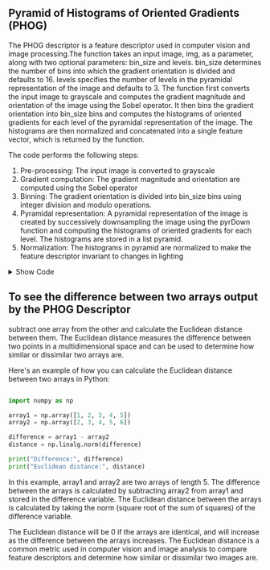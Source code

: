 ## Pyramid of Histograms of Oriented Gradients (PHOG)
The PHOG descriptor is a feature descriptor used in computer vision and image processing.The function takes an input image, img, as a parameter, along with two optional parameters: bin_size and levels. bin_size determines the number of bins into which the gradient orientation is divided and defaults to 16. levels specifies the number of levels in the pyramidal representation of the image and defaults to 3. The function first converts the input image to grayscale and computes the gradient magnitude and orientation of the image using the Sobel operator. It then bins the gradient orientation into bin_size bins and computes the histograms of oriented gradients for each level of the pyramidal representation of the image. The histograms are then normalized and concatenated into a single feature vector, which is returned by the function.

The code performs the following steps:
1. Pre-processing: The input image is converted to grayscale
2. Gradient computation: The gradient magnitude and orientation are computed using the Sobel operator
3. Binning: The gradient orientation is divided into bin_size bins using integer division and modulo operations.
4. Pyramidal representation: A pyramidal representation of the image is created by successively downsampling the image using the pyrDown function and computing the histograms of oriented gradients for each level. The histograms are stored in a list pyramid.
5. Normalization: The histograms in pyramid are normalized to make the feature descriptor invariant to changes in lighting

<details><summary> Show Code </summary>
  
```python

from PIL import Image
import numpy as np
from scipy.ndimage import convolve

def phog(img, bin_size=16, levels=3):

    # Step 1: Pre-processing
    #---------------------------------------------------------------------------

    # Convert RGB to G by using the dot product of the input 
    # image with a weighting array [0.2989, 0.5870, 0.1140].
    # array represents the scaling factors for the RGB channels of the image
    def grayscale(img):
        return np.dot(img[..., :3], [0.2989, 0.5870, 0.1140])
        
    # Convert img to grayscale with float 32 bit DataType
    gray = grayscale(img).astype(np.float32)

    # Perform a 2D convolution of an image with a kernel.
    # Parameter Usage | image
    #                 | kernel convolution kernel represent 2D np.array 
    #                 | mode 'same' output will have the same size as the input, 
    #                   with the result padded with zeros if necessary
    def convolve2d(img, kernel, mode='same'):
        m, n = img.shape
        k, l = kernel.shape
        if mode == 'same':
            pad_size = (k - 1) // 2
            pad = np.zeros((m + 2 * pad_size, n + 2 * pad_size))
            pad[pad_size:-pad_size, pad_size:-pad_size] = img
            result = np.zeros_like(img)
        else:
            pad = img
            result = np.zeros((m - k + 1, n - l + 1))
        for i in range(result.shape[0]):
            for j in range(result.shape[1]):
                result[i, j] = (pad[i:i+k, j:j+l] * kernel).sum()
        return result
    
    

    # Step 2: Gradient computation
    #---------------------------------------------------------------------------
    # The gradient magnitude and orientation are computed using the Sobel operator

    # highlight areas of the image with sharp intensity changes (edges).
    def sobelx(img):
        sobel_x_kernel = np.array([[-1, 0, 1],
                                [-2, 0, 2],
                                [-1, 0, 1]])
        return convolve2d(gray, sobel_x_kernel, mode='same')

    def sobely(img):
        sobel_y_kernel = np.array([[-1, -2, -1],
                                [0, 0, 0],
                                [1, 2, 1]])
        return convolve2d(gray, sobel_y_kernel, mode='same')


    sobel_x = sobelx(img)
    sobel_y = sobely(img)

    gradient_magnitude = np.sqrt(sobel_x**2 + sobel_y**2)

    gradient_orientation = np.arctan2(sobel_y, sobel_x) * 180 / np.pi

    # Step 3: Binning
    #---------------------------------------------------------------------------

    # The gradient orientation is divided into bin_size bins using integer division
    binned_orientation = (gradient_orientation /
                          bin_size).astype(np.int32) % bin_size

    # Step 4: Pyramidal representation
    #---------------------------------------------------------------------------
    # downsampling the image using the pyrDown function and computing the histograms of 
    # oriented gradients for each level. The histograms are stored in a list pyramid.

    pyramid = []
    def pyr_down(img, bin_size=16):
        # Define the downsampling kernel

        # The values in the 5x5 array are chosen based on the Gaussian function, which is a symmetric bell-
        # shaped curve that has a peak at the center and falls off symmetrically in both directions. 
        kernel = np.array([[1, 4, 6, 4, 1],
                        [4, 16, 24, 16, 4],
                        [6, 24, 36, 24, 6],
                        [4, 16, 24, 16, 4],
                        [1, 4, 6, 4, 1]])
        
        # Normalize the kernel based on the factor
        kernel = 1.0/bin_size * kernel
        
        # Convolve the image with the kernel

        #  mode = 'constant' means that the values of the image at the edges 
        #  are assumed to be a constant value, which is typically set to 0.
        convolved = convolve(img, kernel, mode='constant')
        
        # Downsample the image by taking every other row and column
        downsampled = convolved[::2, ::2]
        
        return downsampled


    for i in range(levels):
        histograms = np.zeros((bin_size,))
        for y in range(gray.shape[0]):
            for x in range(gray.shape[1]):
                histograms[binned_orientation[y, x]] += gradient_magnitude[y, x]
        pyramid.append(histograms)
        gray = pyr_down(gray)

    # Step 5: Normalization
    #---------------------------------------------------------------------------

    normalized_pyramid = []
    for histograms in pyramid:
        normalization_factor = np.sum(histograms**2)**0.5
        if normalization_factor > 1e-12:
            histograms /= normalization_factor
        normalized_pyramid.append(histograms)

    # Step 6: Concatenation
    #---------------------------------------------------------------------------

    phog_descriptor = np.concatenate(normalized_pyramid)

    # Step 7: Representation (linear vector)
    #---------------------------------------------------------------------------

    return phog_descriptor


img = Image.open('cropfaces.jpg')
img = np.array(img)
#img = arrim.shape

result = phog(img)

print('Res PHOG', result)

```
  
</details>



## To see the difference between two arrays output by the PHOG Descriptor
subtract one array from the other and calculate the Euclidean distance between them. The Euclidean distance measures the difference between two points in a multidimensional space and can be used to determine how similar or dissimilar two arrays are.

Here's an example of how you can calculate the Euclidean distance between two arrays in Python:

```python

import numpy as np

array1 = np.array([1, 2, 3, 4, 5])
array2 = np.array([2, 3, 4, 5, 6])

difference = array1 - array2
distance = np.linalg.norm(difference)

print("Difference:", difference)
print("Euclidean distance:", distance)

```

In this example, array1 and array2 are two arrays of length 5. The difference between the arrays is calculated by subtracting array2 from array1 and stored in the difference variable. The Euclidean distance between the arrays is calculated by taking the norm (square root of the sum of squares) of the difference variable.

The Euclidean distance will be 0 if the arrays are identical, and will increase as the difference between the arrays increases. The Euclidean distance is a common metric used in computer vision and image analysis to compare feature descriptors and determine how similar or dissimilar two images are.
